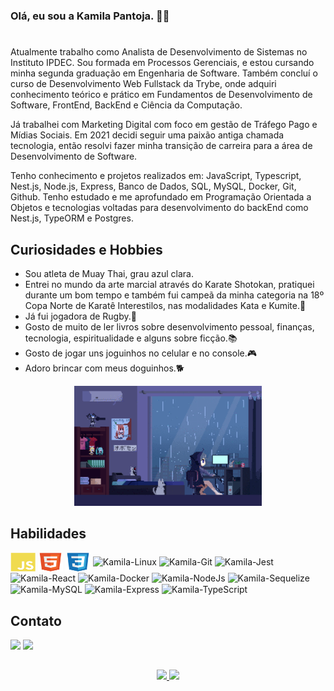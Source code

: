 ### Olá, eu sou a Kamila Pantoja. 👋😄
#
Atualmente trabalho como Analista de Desenvolvimento de Sistemas no Instituto IPDEC. Sou formada em Processos Gerenciais, e estou cursando minha segunda graduação em Engenharia de Software. Também concluí o curso de Desenvolvimento Web Fullstack da Trybe, onde adquiri conhecimento teórico e prático em Fundamentos de Desenvolvimento de Software, FrontEnd, BackEnd e Ciência da Computação.

Já trabalhei com Marketing Digital com foco em gestão de Tráfego Pago e Mídias Sociais. Em 2021 decidi seguir uma paixão antiga chamada tecnologia, então resolvi fazer minha transição de carreira para a área de Desenvolvimento de Software.

Tenho conhecimento e projetos realizados em: JavaScript, Typescript, Nest.js, Node.js, Express, Banco de Dados, SQL, MySQL, Docker, Git, Github.
Tenho estudado e me aprofundado em Programação Orientada a Objetos e tecnologias voltadas para desenvolvimento do backEnd como Nest.js, TypeORM e Postgres.

## Curiosidades e Hobbies

* Sou atleta de Muay Thai, grau azul clara.
* Entrei no mundo da arte marcial através do Karate Shotokan, pratiquei durante um bom tempo e também fui campeã da minha categoria na 18º Copa Norte de Karatê Interestilos, nas modalidades Kata e Kumite.🥋
* Já fui jogadora de Rugby.🏉
* Gosto de muito de ler livros sobre desenvolvimento pessoal, finanças, tecnologia, espiritualidade e alguns sobre ficção.📚
* Gosto de jogar uns joguinhos no celular e no console.🎮
* Adoro brincar com meus doguinhos.🐕

<p align="center">
	<img width="300" src="gifs/programmer-girl.gif">
</p>


<h2>Habilidades</h2>
<div style="display: inline_block">
    <img align="center" alt="Kamila-Js" height="30" width="40" src="https://raw.githubusercontent.com/devicons/devicon/master/icons/javascript/javascript-plain.svg">
    <img align="center" alt="Kamila-HTML" height="30" width="40" src="https://raw.githubusercontent.com/devicons/devicon/master/icons/html5/html5-original.svg">
    <img align="center" alt="Kamila-CSS" height="30" width="40" src="https://raw.githubusercontent.com/devicons/devicon/master/icons/css3/css3-original.svg">
    <img align="center" alt="Kamila-Linux" height="30" width="40" src="https://cdn.jsdelivr.net/gh/devicons/devicon/icons/linux/linux-original.svg">
    <img align="center" alt="Kamila-Git" height="30" width="40" src="https://cdn.jsdelivr.net/gh/devicons/devicon/icons/git/git-original.svg">
    <img align="center" alt="Kamila-Jest" height="30" width="40" src="https://cdn.jsdelivr.net/gh/devicons/devicon/icons/jest/jest-plain.svg">
    <img align="center" alt="Kamila-React" height="30" width="40" src="https://cdn.jsdelivr.net/gh/devicons/devicon/icons/react/react-original.svg">
    <img align="center" alt="Kamila-Docker" height="30" width="40" src="https://cdn.jsdelivr.net/gh/devicons/devicon/icons/docker/docker-plain-wordmark.svg">
    <img align="center" alt="Kamila-NodeJs" height="30" width="40" src="https://cdn.jsdelivr.net/gh/devicons/devicon/icons/nodejs/nodejs-plain.svg">
    <img align="center" alt="Kamila-Sequelize" height="30" width="40" src="https://cdn.jsdelivr.net/gh/devicons/devicon/icons/sequelize/sequelize-original.svg">
    <img align="center" alt="Kamila-MySQL" height="30" width="40" src="https://cdn.jsdelivr.net/gh/devicons/devicon/icons/mysql/mysql-original-wordmark.svg">
    <img align="center" alt="Kamila-Express" height="30" width="40" src="https://cdn.jsdelivr.net/gh/devicons/devicon/icons/express/express-original-wordmark.svg">
    <img align="center" alt="Kamila-TypeScript" height="30" width="40" src="https://cdn.jsdelivr.net/gh/devicons/devicon/icons/typescript/typescript-original.svg">
</div>

## Contato
<div>
  <a href = "mailto:kms.pantoja@gmail.com"><img src="https://img.shields.io/badge/-Gmail-%23333?style=for-the-badge&logo=gmail&logoColor=white" target="_blank"></a>
  <a href="https://www.linkedin.com/in/kamilapantoja" target="_blank"><img src="https://img.shields.io/badge/-LinkedIn-%230077B5?style=for-the-badge&logo=linkedin&logoColor=white" target="_blank"></a>
  
##
  
<div align="center">
  <a href="https://github.com/kamilapantoja">
  <img height="160em" src="https://github-readme-stats.vercel.app/api?username=kamilapantoja&show_icons=true&theme=midnight-purple&include_all_commits=true&count_private=true"/>
  <img height="160em" src="https://github-readme-stats.vercel.app/api/top-langs/?username=kamilapantoja&layout=compact&langs_count=7&theme=midnight-purple"/>
</div>
</div>
